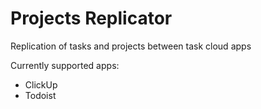 # Projects Replicator
Replication of tasks and projects between task cloud apps

Currently supported apps:
* ClickUp
* Todoist
